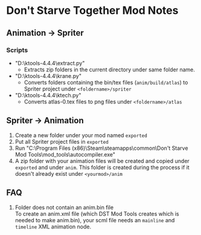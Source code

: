 # Don't Starve Together Mod Notes
## Animation -> Spriter
### Scripts
- "D:\ktools-4.4.4\extract.py"
    - Extracts zip folders in the current directory under same folder name.
- "D:\ktools-4.4.4\krane.py"
    - Converts folders containing the bin/tex files (`anim/build/atlas`) to Spriter project under `<foldername>/spriter`
- "D:\ktools-4.4.4\ktech.py"
    - Converts atlas-0.tex files to png files under `<foldername>/atlas`
## Spriter -> Animation
1. Create a new folder under your mod named `exported`
2. Put all Spriter project files in `exported`
3. Run "C:\Program Files (x86)\Steam\steamapps\common\Don't Starve Mod Tools\mod_tools\autocompiler.exe"
4. A zip folder with your animation files will be created and copied under `exported` and under `anim`. This folder is created during the process if it doesn't already exist under `<yourmod>/anim`
## FAQ
1. Folder does not contain an anim.bin file\
To create an anim.xml file (which DST Mod Tools creates which is needed to make anim.bin), your scml file needs an `mainline` and `timeline` XML animation node.